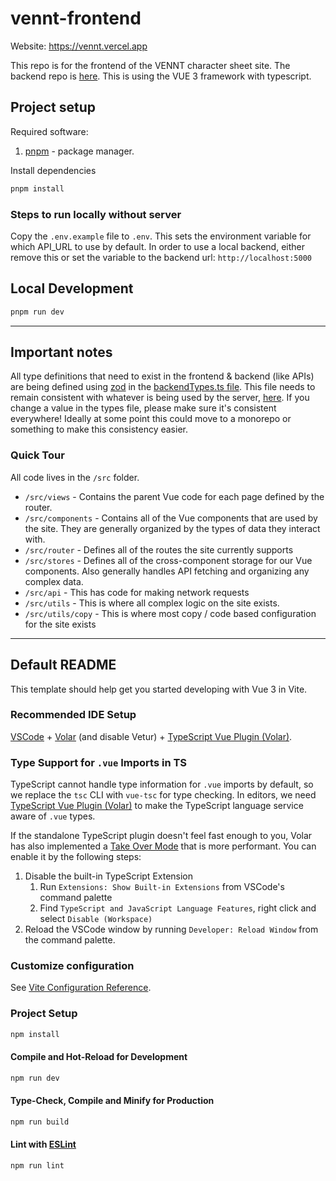 # vennt-frontend

Website: https://vennt.vercel.app

This repo is for the frontend of the VENNT character sheet site. The backend repo is [here](https://github.com/JackNolanDev/vennt-server-v2).
This is using the VUE 3 framework with typescript.

## Project setup

Required software:
1. [pnpm](https://pnpm.io/installation) - package manager.

Install dependencies
```sh
pnpm install
```

### Steps to run locally without server

Copy the `.env.example` file to `.env`. This sets the environment variable for which API_URL to use by default. In order to use a local backend, either remove this or set the variable to the backend url: `http://localhost:5000`

## Local Development

```sh
pnpm run dev
```

---

## Important notes

All type definitions that need to exist in the frontend & backend (like APIs) are being defined using [zod](https://github.com/colinhacks/zod) in the [backendTypes.ts file](https://github.com/JackNolanDev/vennt-frontend-v2/blob/main/src/utils/backendTypes.ts). This file needs to remain consistent with whatever is being used by the server, [here](https://github.com/JackNolanDev/vennt-server-v2/blob/main/src/utils/types.ts). If you change a value in the types file, please make sure it's consistent everywhere! Ideally at some point this could move to a monorepo or something to make this consistency easier.

### Quick Tour

All code lives in the `/src` folder.

- `/src/views` - Contains the parent Vue code for each page defined by the router.
- `/src/components` - Contains all of the Vue components that are used by the site. They are generally organized by the types of data they interact with.
- `/src/router` - Defines all of the routes the site currently supports
- `/src/stores` - Defines all of the cross-component storage for our Vue components. Also generally handles API fetching and organizing any complex data.
- `/src/api` - This has code for making network requests
- `/src/utils` - This is where all complex logic on the site exists.
- `/src/utils/copy` - This is where most copy / code based configuration for the site exists

---
## Default README

This template should help get you started developing with Vue 3 in Vite.

### Recommended IDE Setup

[VSCode](https://code.visualstudio.com/) + [Volar](https://marketplace.visualstudio.com/items?itemName=Vue.volar) (and disable Vetur) + [TypeScript Vue Plugin (Volar)](https://marketplace.visualstudio.com/items?itemName=Vue.vscode-typescript-vue-plugin).

### Type Support for `.vue` Imports in TS

TypeScript cannot handle type information for `.vue` imports by default, so we replace the `tsc` CLI with `vue-tsc` for type checking. In editors, we need [TypeScript Vue Plugin (Volar)](https://marketplace.visualstudio.com/items?itemName=Vue.vscode-typescript-vue-plugin) to make the TypeScript language service aware of `.vue` types.

If the standalone TypeScript plugin doesn't feel fast enough to you, Volar has also implemented a [Take Over Mode](https://github.com/johnsoncodehk/volar/discussions/471#discussioncomment-1361669) that is more performant. You can enable it by the following steps:

1. Disable the built-in TypeScript Extension
    1) Run `Extensions: Show Built-in Extensions` from VSCode's command palette
    2) Find `TypeScript and JavaScript Language Features`, right click and select `Disable (Workspace)`
2. Reload the VSCode window by running `Developer: Reload Window` from the command palette.

### Customize configuration

See [Vite Configuration Reference](https://vitejs.dev/config/).

### Project Setup

```sh
npm install
```

#### Compile and Hot-Reload for Development

```sh
npm run dev
```

#### Type-Check, Compile and Minify for Production

```sh
npm run build
```

#### Lint with [ESLint](https://eslint.org/)

```sh
npm run lint
```

